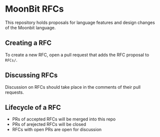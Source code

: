 # MoonBit RFCs

This repository holds proposals for language features and design changes of the Moonbit language.

## Creating a RFC
To create a new RFC, open a pull request that adds the RFC proposal to `RFCs/`.

## Discussing RFCs
Discussion on RFCs should take place in the comments of their pull requests.

## Lifecycle of a RFC
- PRs of accepted RFCs will be merged into this repo
- PRs of arejected RFCs will be closed
- RFCs with open PRs are open for discussion
